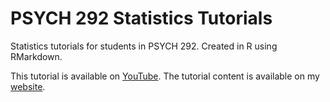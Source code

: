# PSYCH 292 Statistics Tutorials
Statistics tutorials for students in PSYCH 292. Created in R using RMarkdown.

This tutorial is available on [YouTube](https://youtu.be/dC-_WO1DbGY). The tutorial content is available on my [website](https://bmchardy.github.io/statistics/2020/12/05/psych-292-hypothesis-testing-tutorial.html).
